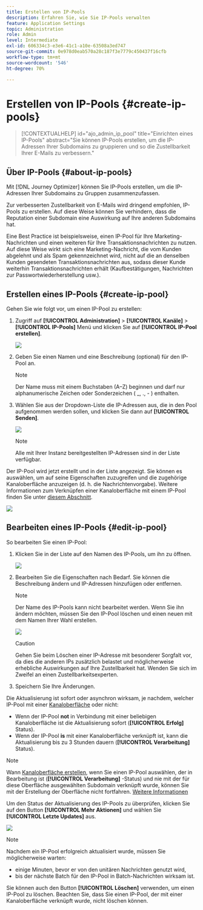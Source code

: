 ```yaml
---
title: Erstellen von IP-Pools
description: Erfahren Sie, wie Sie IP-Pools verwalten
feature: Application Settings
topic: Administration
role: Admin
level: Intermediate
exl-id: 606334c3-e3e6-41c1-a10e-63508a3ed747
source-git-commit: 0e978d0eab570a28c187f3e7779c450437f16cfb
workflow-type: tm+mt
source-wordcount: '546'
ht-degree: 70%

---
```


# Erstellen von IP-Pools {#create-ip-pools}

>[!CONTEXTUALHELP]
>id="ajo_admin_ip_pool"
>title="Einrichten eines IP-Pools"
>abstract="Sie können IP-Pools erstellen, um die IP-Adressen Ihrer Subdomains zu gruppieren und so die Zustellbarkeit Ihrer E-Mails zu verbessern."

## Über IP-Pools {#about-ip-pools}

Mit [!DNL Journey Optimizer] können Sie IP-Pools erstellen, um die IP-Adressen Ihrer Subdomains zu Gruppen zusammenzufassen.

Zur verbesserten Zustellbarkeit von E-Mails wird dringend empfohlen, IP-Pools zu erstellen. Auf diese Weise können Sie verhindern, dass die Reputation einer Subdomain eine Auswirkung auf Ihre anderen Subdomains hat.

Eine Best Practice ist beispielsweise, einen IP-Pool für Ihre Marketing-Nachrichten und einen weiteren für Ihre Transaktionsnachrichten zu nutzen. Auf diese Weise wirkt sich eine Marketing-Nachricht, die vom Kunden abgelehnt und als Spam gekennzeichnet wird, nicht auf die an denselben Kunden gesendeten Transaktionsnachrichten aus, sodass dieser Kunde weiterhin Transaktionsnachrichten erhält (Kaufbestätigungen, Nachrichten zur Passwortwiederherstellung usw.).

## Erstellen eines IP-Pools {#create-ip-pool}

Gehen Sie wie folgt vor, um einen IP-Pool zu erstellen:

1. Zugriff auf **[!UICONTROL Administration]** > **[!UICONTROL Kanäle]** > **[!UICONTROL IP-Pools]** Menü und klicken Sie auf **[!UICONTROL IP-Pool erstellen]**.

   ![](assets/ip-pool-create.png)

1. Geben Sie einen Namen und eine Beschreibung (optional) für den IP-Pool an.

   >[!NOTE]
   >
   >Der Name muss mit einem Buchstaben (A–Z) beginnen und darf nur alphanumerische Zeichen oder Sonderzeichen ( _, ., - ) enthalten.

1. Wählen Sie aus der Dropdown-Liste die IP-Adressen aus, die in den Pool aufgenommen werden sollen, und klicken Sie dann auf **[!UICONTROL Senden]**.

   ![](assets/ip-pool-config.png)

   >[!NOTE]
   >
   >Alle mit Ihrer Instanz bereitgestellten IP-Adressen sind in der Liste verfügbar.

Der IP-Pool wird jetzt erstellt und in der Liste angezeigt. Sie können es auswählen, um auf seine Eigenschaften zuzugreifen und die zugehörige Kanaloberfläche anzuzeigen (d. h. die Nachrichtenvorgabe). Weitere Informationen zum Verknüpfen einer Kanaloberfläche mit einem IP-Pool finden Sie unter [diesem Abschnitt](message-presets.md).

![](assets/ip-pool-created.png)

## Bearbeiten eines IP-Pools {#edit-ip-pool}

So bearbeiten Sie einen IP-Pool:

1. Klicken Sie in der Liste auf den Namen des IP-Pools, um ihn zu öffnen.

   ![](assets/ip-pool-list.png)

1. Bearbeiten Sie die Eigenschaften nach Bedarf. Sie können die Beschreibung ändern und IP-Adressen hinzufügen oder entfernen.

   >[!NOTE]
   >
   >Der Name des IP-Pools kann nicht bearbeitet werden. Wenn Sie ihn ändern möchten, müssen Sie den IP-Pool löschen und einen neuen mit dem Namen Ihrer Wahl erstellen.

   ![](assets/ip-pool-edit.png)

   >[!CAUTION]
   >
   >Gehen Sie beim Löschen einer IP-Adresse mit besonderer Sorgfalt vor, da dies die anderen IPs zusätzlich belastet und möglicherweise erhebliche Auswirkungen auf Ihre Zustellbarkeit hat. Wenden Sie sich im Zweifel an einen Zustellbarkeitsexperten.

1. Speichern Sie Ihre Änderungen.

Die Aktualisierung ist sofort oder asynchron wirksam, je nachdem, welcher IP-Pool mit einer [Kanaloberfläche](message-presets.md) oder nicht:

* Wenn der IP-Pool **not** in Verbindung mit einer beliebigen Kanaloberfläche ist die Aktualisierung sofort (**[!UICONTROL Erfolg]** Status).
* Wenn der IP-Pool **is** mit einer Kanaloberfläche verknüpft ist, kann die Aktualisierung bis zu 3 Stunden dauern (**[!UICONTROL Verarbeitung]** Status).

>[!NOTE]
>
>Wann [Kanaloberfläche erstellen](message-presets.md#create-message-preset), wenn Sie einen IP-Pool auswählen, der in Bearbeitung ist (**[!UICONTROL Verarbeitung]** -Status) und nie mit der für diese Oberfläche ausgewählten Subdomain verknüpft wurde, können Sie mit der Erstellung der Oberfläche nicht fortfahren. [Weitere Informationen](message-presets.md#subdomains-and-ip-pools)

Um den Status der Aktualisierung des IP-Pools zu überprüfen, klicken Sie auf den Button **[!UICONTROL Mehr Aktionen]** und wählen Sie **[!UICONTROL Letzte Updates]** aus.

![](assets/ip-pool-recent-update.png)

>[!NOTE]
>
>Nachdem ein IP-Pool erfolgreich aktualisiert wurde, müssen Sie möglicherweise warten:
>* einige Minuten, bevor er von den unitären Nachrichten genutzt wird,
>* bis der nächste Batch für den IP-Pool in Batch-Nachrichten wirksam ist.


Sie können auch den Button **[!UICONTROL Löschen]** verwenden, um einen IP-Pool zu löschen. Beachten Sie, dass Sie einen IP-Pool, der mit einer Kanaloberfläche verknüpft wurde, nicht löschen können.

